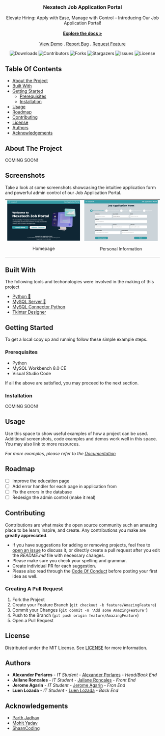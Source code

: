 <br/>
<p align="center">
  <h3 align="center">Nexatech Job Application Portal</h3>

  <p align="center">
    Elevate Hiring: Apply with Ease, Manage with Control – Introducing Our Job Application Portal!
    <br/>
    <br/>
    <a href="https://github.com/Rednaxela5/nexatech-job-application-portal"><strong>Explore the docs »</strong></a>
    <br/>
    <br/>
    <a href="https://github.com/Rednaxela5/nexatech-job-application-portal">View Demo</a>
    .
    <a href="https://github.com/Rednaxela5/nexatech-job-application-portal/issues">Report Bug</a>
    .
    <a href="https://github.com/Rednaxela5/nexatech-job-application-portal/issues">Request Feature</a>
  </p>
</p>


<p align="center">
  <img alt="Downloads" src="https://img.shields.io/github/downloads/Rednaxela5/nexatech-job-application-portal/total">
  <img alt="Contributors" src="https://img.shields.io/github/contributors/Rednaxela5/nexatech-job-application-portal?color=dark-green">
  <img alt="Forks" src="https://img.shields.io/github/forks/Rednaxela5/nexatech-job-application-portal?style=social">
  <img alt="Stargazers" src="https://img.shields.io/github/stars/Rednaxela5/nexatech-job-application-portal?style=social">
  <img alt="Issues" src="https://img.shields.io/github/issues/Rednaxela5/nexatech-job-application-portal">
  <img alt="License" src="https://img.shields.io/github/license/Rednaxela5/nexatech-job-application-portal">
</p>

## Table Of Contents

* [About the Project](#about-the-project)
* [Built With](#built-with)
* [Getting Started](#getting-started)
  * [Prerequisites](#prerequisites)
  * [Installation](#installation)
* [Usage](#usage)
* [Roadmap](#roadmap)
* [Contributing](#contributing)
* [License](#license)
* [Authors](#authors)
* [Acknowledgements](#acknowledgements)

## About The Project

COMING SOON!

## Screenshots

Take a look at some screenshots showcasing the intuitive application form and powerful admin control of our Job Application Portal.

<table>
   <tr>
        <td>
            <img src="assets/readme-assets/screenshots/Homepage.png" alt="Homepage" />
            <br />
            <p align="center">Homepage</p></td>
        <td>
            <img src="assets/readme-assets/screenshots/Personal Information.png" alt="Personal Information" />
            <br />
            <p align="center">Personal Information</p></td>
    </tr>
</table> 

## Built With

The following tools and techonologies were involved in the making of this project

* [Python 🐍](https://www.python.org/)
* [MySQL Server 🐬](https://www.mysql.com/products/workbench/)
* [MySQL Connector Python](https://dev.mysql.com/doc/connector-python/en/)
* [Tkinter Designer](https://github.com/ParthJadhav/Tkinter-Designer)

## Getting Started

To get a local copy up and running follow these simple example steps.

### Prerequisites

- Python
- MySQL Workbench 8.0 CE
- Visual Studio Code

If all the above are satisfied, you may proceed to the next section.

### Installation

COMING SOON!

## Usage

Use this space to show useful examples of how a project can be used. Additional screenshots, code examples and demos work well in this space. You may also link to more resources.

_For more examples, please refer to the [Documentation](https://example.com)_

## Roadmap

-   [ ] Improve the education page
-   [ ] Add error handler for each page in application from
-   [ ] Fix the errors in the database
-   [ ] Redesign the admin control (make it real)

## Contributing

Contributions are what make the open source community such an amazing place to be learn, inspire, and create. Any contributions you make are **greatly appreciated**.
* If you have suggestions for adding or removing projects, feel free to [open an issue](https://github.com/Rednaxela5/nexatech-job-application-portal/issues/new) to discuss it, or directly create a pull request after you edit the *README.md* file with necessary changes.
* Please make sure you check your spelling and grammar.
* Create individual PR for each suggestion.
* Please also read through the [Code Of Conduct](https://github.com/Rednaxela5/nexatech-job-application-portal/blob/main/CODE_OF_CONDUCT.md) before posting your first idea as well.

### Creating A Pull Request

1. Fork the Project
2. Create your Feature Branch (`git checkout -b feature/AmazingFeature`)
3. Commit your Changes (`git commit -m 'Add some AmazingFeature'`)
4. Push to the Branch (`git push origin feature/AmazingFeature`)
5. Open a Pull Request

## License

Distributed under the MIT License. See [LICENSE](https://github.com/Rednaxela5/nexatech-job-application-portal/blob/main/LICENSE.md) for more information.

## Authors

* **Alexander Porlares** - *IT Student* - [Alexander Porlares](https://github.com/Rednaxela5) - *Head/Back End*
* **Jallane Roncales** - *IT Student* - [Jallane Roncales]() - *Front End*
* **Jerome Agarin** - *IT Student* - [Jerome Agarin](none) - *Fron End*
* **Luen Lozada** - *IT Student* - [Luen Lozada](https://github.com/lnlzd) - *Back End*

## Acknowledgements

* [Parth Jadhav](https://github.com/ParthJadhav)
* [Mohit Yadav](https://github.com/Just-Moh-it)
* [ShaanCoding](https://github.com/ShaanCoding/)
